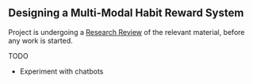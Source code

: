 ## Designing a Multi-Modal Habit Reward System

Project is undergoing a [Research Review](research-review/main.pdf) of the relevant material, before any work is started.

TODO
- Experiment with chatbots